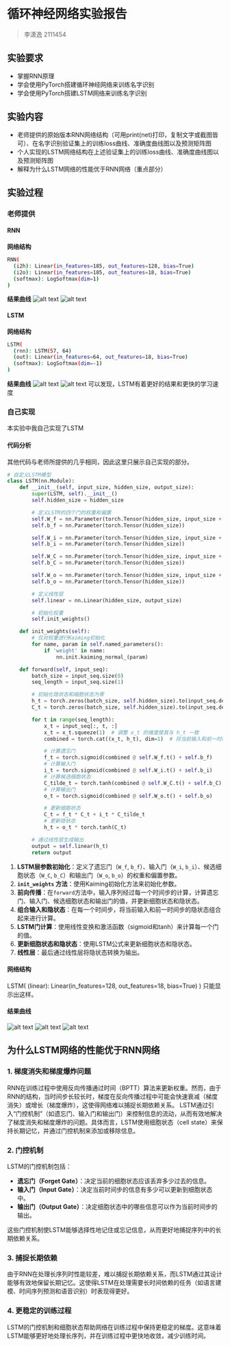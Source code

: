 # 循环神经网络实验报告
> 李潇逸    2111454


## 实验要求
* 掌握RNN原理
* 学会使用PyTorch搭建循环神经网络来训练名字识别
* 学会使用PyTorch搭建LSTM网络来训练名字识别


## 实验内容
* 老师提供的原始版本RNN网络结构（可用print(net)打印，复制文字或截图皆可）、在名字识别验证集上的训练loss曲线、准确度曲线图以及预测矩阵图
* 个人实现的LSTM网络结构在上述验证集上的训练loss曲线、准确度曲线图以及预测矩阵图
* 解释为什么LSTM网络的性能优于RNN网络（重点部分）


## 实验过程

### 老师提供
#### RNN
**网络结构**
```sh
RNN(
  (i2h): Linear(in_features=185, out_features=128, bias=True)
  (i2o): Linear(in_features=185, out_features=18, bias=True)
  (softmax): LogSoftmax(dim=1)
)
```
**结果曲线**
![alt text](picture/RNN_teacher_loss.png)
![alt text](picture/RNN_teacher_热力图.png)
#### LSTM
**网络结构**
```sh
LSTM(
  (rnn): LSTM(57, 64)
  (out): Linear(in_features=64, out_features=18, bias=True)
  (softmax): LogSoftmax(dim=-1)
)
```
**结果曲线**
![alt text](picture/LSTM_teacher_loss.png)
![alt text](picture/LSTM_teacher_热力图.png)
可以发现，LSTM有着更好的结果和更快的学习速度

### 自己实现
本实验中我自己实现了LSTM
#### 代码分析
其他代码与老师所提供的几乎相同，因此这里只展示自己实现的部分。
```py
# 自定义LSTM模型
class LSTM(nn.Module):
    def __init__(self, input_size, hidden_size, output_size):
        super(LSTM, self).__init__()
        self.hidden_size = hidden_size

        # 定义LSTM的四个门的权重和偏置
        self.W_f = nn.Parameter(torch.Tensor(hidden_size, input_size + hidden_size))  # 遗忘门的权重
        self.b_f = nn.Parameter(torch.Tensor(hidden_size))                            # 遗忘门的偏置

        self.W_i = nn.Parameter(torch.Tensor(hidden_size, input_size + hidden_size))  # 输入门的权重
        self.b_i = nn.Parameter(torch.Tensor(hidden_size))                            # 输入门的偏置

        self.W_C = nn.Parameter(torch.Tensor(hidden_size, input_size + hidden_size))  # 候选细胞状态的权重
        self.b_C = nn.Parameter(torch.Tensor(hidden_size))                            # 候选细胞状态的偏置

        self.W_o = nn.Parameter(torch.Tensor(hidden_size, input_size + hidden_size))  # 输出门的权重
        self.b_o = nn.Parameter(torch.Tensor(hidden_size))                            # 输出门的偏置

        # 定义线性层
        self.linear = nn.Linear(hidden_size, output_size)

        # 初始化权重
        self.init_weights()

    def init_weights(self):
        # 仅对权重进行Kaiming初始化
        for name, param in self.named_parameters():
            if 'weight' in name:
                nn.init.kaiming_normal_(param)

    def forward(self, input_seq):
        batch_size = input_seq.size(0)
        seq_length = input_seq.size(1)

        # 初始化隐状态和细胞状态为零
        h_t = torch.zeros(batch_size, self.hidden_size).to(input_seq.device)
        C_t = torch.zeros(batch_size, self.hidden_size).to(input_seq.device)

        for t in range(seq_length):
            x_t = input_seq[:, t, :]
            x_t = x_t.squeeze(1)  # 调整 x_t 的维度使其与 h_t 一致
            combined = torch.cat((x_t, h_t), dim=1)  # 将当前输入和前一时间步的隐状态拼接

            # 计算遗忘门
            f_t = torch.sigmoid(combined @ self.W_f.t() + self.b_f)
            # 计算输入门
            i_t = torch.sigmoid(combined @ self.W_i.t() + self.b_i)
            # 计算候选细胞状态
            C_tilde_t = torch.tanh(combined @ self.W_C.t() + self.b_C)
            # 计算输出门
            o_t = torch.sigmoid(combined @ self.W_o.t() + self.b_o)

            # 更新细胞状态
            C_t = f_t * C_t + i_t * C_tilde_t
            # 更新隐状态
            h_t = o_t * torch.tanh(C_t)

        # 通过线性层生成输出
        output = self.linear(h_t)
        return output
```
1. **LSTM层参数初始化**：定义了遗忘门（`W_f`, `b_f`）、输入门（`W_i`, `b_i`）、候选细胞状态（`W_C`, `b_C`）和输出门（`W_o`, `b_o`）的权重和偏置参数。
2. **`init_weights` 方法**：使用Kaiming初始化方法来初始化参数。
3. **前向传播**：在`forward`方法中，输入序列经过每一个时间步的计算，计算遗忘门、输入门、候选细胞状态和输出门的值，并更新细胞状态和隐状态。
4. **组合输入和隐状态**：在每一个时间步，将当前输入和前一时间步的隐状态组合起来进行计算。
5. **LSTM门计算**：使用线性变换和激活函数（sigmoid和tanh）来计算每一个门的值。
6. **更新细胞状态和隐状态**：使用LSTM公式来更新细胞状态和隐状态。
7. **线性层**：最后通过线性层将隐状态转换为输出。
#### 网络结构
LSTM(
  (linear): Linear(in_features=128, out_features=18, bias=True)
)
只能显示出这样。
#### 结果曲线
![alt text](picture/LSTM_loss.png)
![alt text](picture/LSTM_acc.png)
![alt text](picture/LSTM_热力图.png)


## 为什么LSTM网络的性能优于RNN网络

### 1. 梯度消失和梯度爆炸问题
RNN在训练过程中使用反向传播通过时间（BPTT）算法来更新权重。然而，由于RNN的结构，当时间步长较长时，梯度在反向传播过程中可能会快速衰减（梯度消失）或增长（梯度爆炸），这使得网络难以捕捉长期依赖关系。
LSTM通过引入“门控机制”（如遗忘门、输入门和输出门）来控制信息的流动，从而有效地解决了梯度消失和梯度爆炸的问题。具体而言，LSTM使用细胞状态（cell state）来保持长期记忆，并通过门控机制来添加或移除信息。

### 2. 门控机制
LSTM的门控机制包括：
- **遗忘门（Forget Gate）**：决定当前的细胞状态应该丢弃多少过去的信息。
- **输入门（Input Gate）**：决定当前时间步的信息有多少可以更新到细胞状态中。
- **输出门（Output Gate）**：决定细胞状态中的哪些信息可以作为当前时间步的输出。

这些门控机制使LSTM能够选择性地记住或忘记信息，从而更好地捕捉序列中的长期依赖关系。

### 3. 捕捉长期依赖
由于RNN在处理长序列时性能较差，难以捕捉长期依赖关系，而LSTM通过其设计能够有效地保留长期记忆。这使得LSTM在处理需要长时间依赖的任务（如语言建模、时间序列预测和语音识别）时表现得更好。

### 4. 更稳定的训练过程
LSTM的门控机制和细胞状态帮助网络在训练过程中保持更稳定的梯度。这意味着LSTM能够更好地处理长序列，并在训练过程中更快地收敛，减少训练时间。
